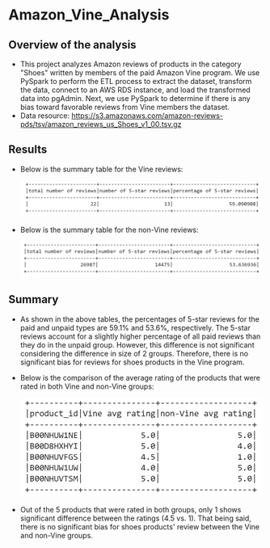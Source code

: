 # Amazon_Vine_Analysis
## Overview of the analysis
- This project analyzes Amazon reviews of products in the category "Shoes" written by members of the paid Amazon Vine program. We use PySpark to perform the ETL process to extract the dataset, transform the data, connect to an AWS RDS instance, and load the transformed data into pgAdmin. Next, we use PySpark to determine if there is any bias toward favorable reviews from Vine members the dataset.
- Data resource: https://s3.amazonaws.com/amazon-reviews-pds/tsv/amazon_reviews_us_Shoes_v1_00.tsv.gz
## Results
- Below is the summary table for the Vine reviews:

  ![paid summary](https://github.com/nhipqnguyen/Amazon_Vine_Analysis/blob/main/analysis/paid_summary.png)

- Below is the summary table for the non-Vine reviews:

  ![unpaid summary](https://github.com/nhipqnguyen/Amazon_Vine_Analysis/blob/main/analysis/unpaid_summary.png)

## Summary
- As shown in the above tables, the percentages of 5-star reviews for the paid and unpaid types are 59.1% and 53.6%, respectively. The 5-star reviews account for a slightly higher percentage of all paid reviews than they do in the unpaid group. However, this difference is not significant considering the difference in size of 2 groups. Therefore, there is no significant bias for reviews for shoes products in the Vine program. 
- Below is the comparison of the average rating of the products that were rated in both Vine and non-Vine groups:
  
  ![avg_rating_paid_vs_unpaidy](https://github.com/nhipqnguyen/Amazon_Vine_Analysis/blob/main/analysis/avg_rating_paid_vs_unpaid.png)

 - Out of the 5 products that were rated in both groups, only 1 shows significant difference between the ratings (4.5 vs. 1). That being said, there is no significant bias for shoes products' review between the Vine and non-Vine groups.